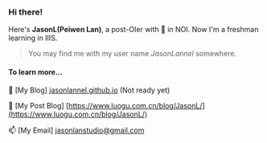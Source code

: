 ### Hi there!

Here's **JasonL(Peiwen Lan)**, a post-OIer with 🥈 in NOI. Now I'm a freshman learning in IIIS.

> You may find me with my user name *JasonLannel* somewhere.

#### To learn more...
💬 [My Blog] [jasonlannel.github.io](jasonlannel.github.io) (Not ready yet)

💬 [My Post Blog] [https://www.luogu.com.cn/blog/JasonL/](https://www.luogu.com.cn/blog/JasonL/)

📫 [My Email] [jasonlanstudio@gmail.com](mailto:jasonlanstudio@gmail.com)

